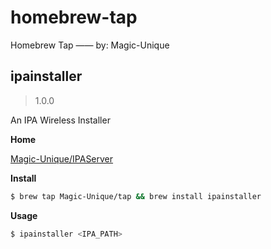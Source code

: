 # homebrew-tap

Homebrew Tap —— by: Magic-Unique

## ipainstaller

> 1.0.0

An IPA Wireless Installer

**Home**

[Magic-Unique/IPAServer](https://github.com/Magic-Unique/IPAServer)

**Install**

```sh
$ brew tap Magic-Unique/tap && brew install ipainstaller
```

**Usage**

```bash
$ ipainstaller <IPA_PATH>
```